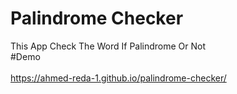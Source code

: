 # Palindrome Checker
This App Check The Word If Palindrome Or Not
<br/>
#Demo
<br/>
<br/>
https://ahmed-reda-1.github.io/palindrome-checker/
